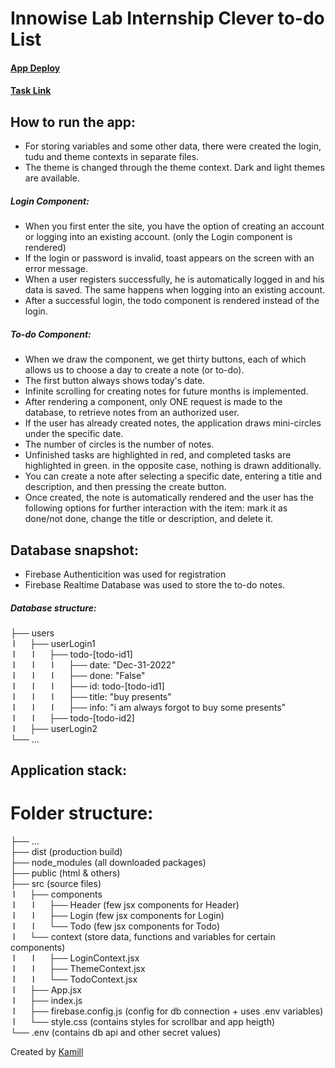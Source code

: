 # Innowise Lab Internship Clever to-do List

#### [App Deploy](https://amgod1.github.io/Innowise-Lab-Internship-Clever-to-do-List/)

#### [Task Link](https://drive.google.com/file/d/1r3jTVTyrosejvIxiuAnTM7U0XvD8vuCE/view?usp=share_link)

## How to run the app:

- For storing variables and some other data, there were created the login, tudu and theme contexts in separate files.
- The theme is changed through the theme context. Dark and light themes are available.

##### Login Component:

- When you first enter the site, you have the option of creating an account or logging into an existing account. (only the Login component is rendered)
- If the login or password is invalid, toast appears on the screen with an error message.
- When a user registers successfully, he is automatically logged in and his data is saved. The same happens when logging into an existing account.
- After a successful login, the todo component is rendered instead of the login.

##### To-do Component:

- When we draw the component, we get thirty buttons, each of which allows us to choose a day to create a note (or to-do). 
- The first button always shows today's date.
- Infinite scrolling for creating notes for future months is implemented.
- After rendering a component, only ONE request is made to the database, to retrieve notes from an authorized user.
- If the user has already created notes, the application draws mini-circles under the specific date.
- The number of circles is the number of notes.
- Unfinished tasks are highlighted in red, and completed tasks are highlighted in green. in the opposite case, nothing is drawn additionally.
- You can create a note after selecting a specific date, entering a title and description, and then pressing the create button.
- Once created, the note is automatically rendered and the user has the following options for further interaction with the item: mark it as done/not done, change the title or description, and delete it. 

## Database snapshot:
- Firebase Authenticition was used for registration
- Firebase Realtime Database was used to store the to-do notes.

##### Database structure:

├── users  
 l      ├── userLogin1  
 l       l      ├── todo-[todo-id1]  
 l       l       l      ├──  date: "Dec-31-2022"  
 l       l       l      ├──  done: "False"  
 l       l       l      ├──  id: todo-[todo-id1]  
 l       l       l      ├──  title: "buy presents"  
 l       l       l      ├──  info: "i am always forgot to buy some presents"  
 l       l      ├── todo-[todo-id2]  
 l      ├── userLogin2  
└── ...  

## Application stack:

# Folder structure:

├── ...  
├── dist  (production build)  
├── node_modules (all downloaded packages)  
├── public (html & others)  
├── src (source files)  
 l      ├── components  
 l       l      ├── Header (few jsx components for Header)  
 l       l      ├── Login (few jsx components for Login)  
 l       l      └── Todo (few jsx components for Todo)  
 l      └── context (store data, functions and variables for certain components)  
 l       l      ├── LoginContext.jsx  
 l       l      ├── ThemeContext.jsx  
 l       l      └── TodoContext.jsx  
 l      ├── App.jsx  
 l      ├── index.js  
 l      ├── firebase.config.js (config for db connection + uses .env variables)  
 l      └──  style.css (contains styles for scrollbar and app heigth)  
└── .env (contains db api and other secret values)  

Created by [Kamill](https://github.com/amgod1)
